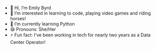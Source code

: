 - 👋 Hi, I’m Emily Byrd
- 👀 I’m interested in learning to code, playing video games and riding horses!
- 🌱 I’m currently learning Python
- 😄 Pronouns: She/Her
- ⚡ Fun fact: I've been working in tech for nearly two years as a Data Center Operator!
